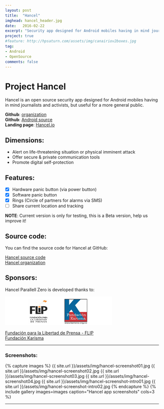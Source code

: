 ```yaml
---
layout: post
title:  "Hancel"
imghead: hancel_header.jpg
date:   2016-02-22
excerpt: "Security app designed for Android mobiles having in mind journalists and activists"
project: true
#feature: http://hpsaturn.com/assets/img/canairiov2boxes.jpg
tag:
- Android
- OpenSource
comments: false
---
```


# Project Hancel

Hancel is an open source security app designed for Android mobiles having in mind journalists and activists, but useful for a more general public.

**Github**: [organization](https://github.com/HancelParallelZero) <br/>
**Github**: [Android source](https://github.com/HancelParallelZero/hancel_android) <br/>
**Landing page**: [Hancel.io](https://hancelparallelzero.github.io/) <br/>

## Dimensions:

- Alert on life-threatening situation or physical imminent attack
- Offer secure & private communication tools
- Promote digital self-protection

## Features:

- [X] Hardware panic button (via power button)
- [X] Software panic button
- [X] Rings (Circle of partners for alarms via SMS)
- [ ] Share current location and tracking

**NOTE**: Current version is only for testing, this is a Beta version, help us improve it!

## Source code:

You can find the source code for Hancel at GitHub:

[Hancel source code](https://github.com/HancelParallelZero/hancel_android)  
[Hancel organization](https://github.com/HancelParallelZero)

## Sponsors:

Hancel Parallell Zero is developed thanks to:

<a href="https://github.com/HancelParallelZero/hancel_android/blob/master/screenshots/sponsors.jpg" target="_blank"><img src="https://raw.githubusercontent.com/HancelParallelZero/hancel_android/master/screenshots/sponsors.jpg" width="350"></a>

[Fundación para la Libertad de Prensa - FLIP](https://www.flip.org.co/)   
[Fundación Karisma](https://karisma.org.co/)

---

### Screenshots:

{% capture images %}
  {{ site.url }}/assets/img/hancel-screenshot01.jpg
  {{ site.url }}/assets/img/hancel-screenshot02.jpg
  {{ site.url }}/assets/img/hancel-screenshot03.jpg
  {{ site.url }}/assets/img/hancel-screenshot04.jpg
  {{ site.url }}/assets/img/hancel-screenshot-intro01.jpg
  {{ site.url }}/assets/img/hancel-screenshot-intro02.jpg
{% endcapture %}
{% include gallery images=images caption="Hancel app screenshots" cols=3 %}

---


